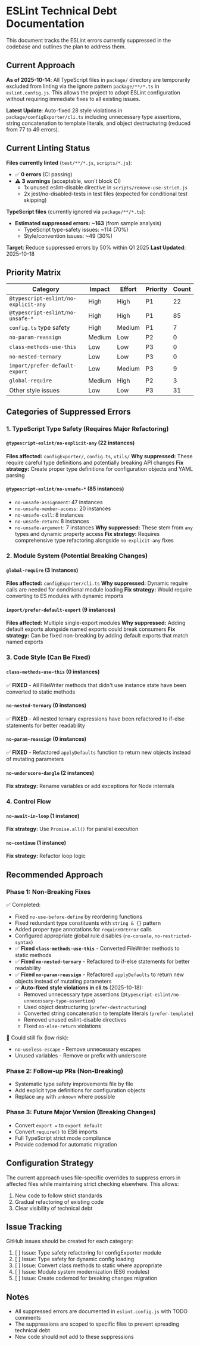 # ESLint Technical Debt Documentation

This document tracks the ESLint errors currently suppressed in the codebase and outlines the plan to address them.

## Current Approach

**As of 2025-10-14**: All TypeScript files in `package/` directory are temporarily excluded from linting via the ignore pattern `package/**/*.ts` in `eslint.config.js`. This allows the project to adopt ESLint configuration without requiring immediate fixes to all existing issues.

**Latest Update**: Auto-fixed 28 style violations in `package/configExporter/cli.ts` including unnecessary type assertions, string concatenation to template literals, and object destructuring (reduced from 77 to 49 errors).

## Current Linting Status

**Files currently linted** (`test/**/*.js`, `scripts/*.js`):

- ✅ **0 errors** (CI passing)
- ⚠️ **3 warnings** (acceptable, won't block CI)
  - 1x unused eslint-disable directive in `scripts/remove-use-strict.js`
  - 2x jest/no-disabled-tests in test files (expected for conditional test skipping)

**TypeScript files** (currently ignored via `package/**/*.ts`):

- **Estimated suppressed errors: ~163** (from sample analysis)
  - TypeScript type-safety issues: ~114 (70%)
  - Style/convention issues: ~49 (30%)

**Target**: Reduce suppressed errors by 50% within Q1 2025
**Last Updated**: 2025-10-18

## Priority Matrix

| Category                             | Impact | Effort | Priority | Count |
| ------------------------------------ | ------ | ------ | -------- | ----- |
| `@typescript-eslint/no-explicit-any` | High   | High   | P1       | 22    |
| `@typescript-eslint/no-unsafe-*`     | High   | High   | P1       | 85    |
| `config.ts` type safety              | High   | Medium | P1       | 7     |
| `no-param-reassign`                  | Medium | Low    | P2       | 0     |
| `class-methods-use-this`             | Low    | Low    | P3       | 0     |
| `no-nested-ternary`                  | Low    | Low    | P3       | 0     |
| `import/prefer-default-export`       | Low    | Medium | P3       | 9     |
| `global-require`                     | Medium | High   | P2       | 3     |
| Other style issues                   | Low    | Low    | P3       | 31    |

## Categories of Suppressed Errors

### 1. TypeScript Type Safety (Requires Major Refactoring)

#### `@typescript-eslint/no-explicit-any` (22 instances)

**Files affected:** `configExporter/`, `config.ts`, `utils/`
**Why suppressed:** These require careful type definitions and potentially breaking API changes
**Fix strategy:** Create proper type definitions for configuration objects and YAML parsing

#### `@typescript-eslint/no-unsafe-*` (85 instances)

- `no-unsafe-assignment`: 47 instances
- `no-unsafe-member-access`: 20 instances
- `no-unsafe-call`: 8 instances
- `no-unsafe-return`: 8 instances
- `no-unsafe-argument`: 7 instances
  **Why suppressed:** These stem from `any` types and dynamic property access
  **Fix strategy:** Requires comprehensive type refactoring alongside `no-explicit-any` fixes

### 2. Module System (Potential Breaking Changes)

#### `global-require` (3 instances)

**Files affected:** `configExporter/cli.ts`
**Why suppressed:** Dynamic require calls are needed for conditional module loading
**Fix strategy:** Would require converting to ES modules with dynamic imports

#### `import/prefer-default-export` (9 instances)

**Files affected:** Multiple single-export modules
**Why suppressed:** Adding default exports alongside named exports could break consumers
**Fix strategy:** Can be fixed non-breaking by adding default exports that match named exports

### 3. Code Style (Can Be Fixed)

#### `class-methods-use-this` (0 instances)

✅ **FIXED** - All FileWriter methods that didn't use instance state have been converted to static methods

#### `no-nested-ternary` (0 instances)

✅ **FIXED** - All nested ternary expressions have been refactored to if-else statements for better readability

#### `no-param-reassign` (0 instances)

✅ **FIXED** - Refactored `applyDefaults` function to return new objects instead of mutating parameters

#### `no-underscore-dangle` (2 instances)

**Fix strategy:** Rename variables or add exceptions for Node internals

### 4. Control Flow

#### `no-await-in-loop` (1 instance)

**Fix strategy:** Use `Promise.all()` for parallel execution

#### `no-continue` (1 instance)

**Fix strategy:** Refactor loop logic

## Recommended Approach

### Phase 1: Non-Breaking Fixes

✅ Completed:

- Fixed `no-use-before-define` by reordering functions
- Fixed redundant type constituents with `string & {}` pattern
- Added proper type annotations for `requireOrError` calls
- Configured appropriate global rule disables (`no-console`, `no-restricted-syntax`)
- ✅ **Fixed `class-methods-use-this`** - Converted FileWriter methods to static methods
- ✅ **Fixed `no-nested-ternary`** - Refactored to if-else statements for better readability
- ✅ **Fixed `no-param-reassign`** - Refactored `applyDefaults` to return new objects instead of mutating parameters
- ✅ **Auto-fixed style violations in cli.ts** (2025-10-18):
  - Removed unnecessary type assertions (`@typescript-eslint/no-unnecessary-type-assertion`)
  - Used object destructuring (`prefer-destructuring`)
  - Converted string concatenation to template literals (`prefer-template`)
  - Removed unused eslint-disable directives
  - Fixed `no-else-return` violations

🔧 Could still fix (low risk):

- `no-useless-escape` - Remove unnecessary escapes
- Unused variables - Remove or prefix with underscore

### Phase 2: Follow-up PRs (Non-Breaking)

- Systematic type safety improvements file by file
- Add explicit type definitions for configuration objects
- Replace `any` with `unknown` where possible

### Phase 3: Future Major Version (Breaking Changes)

- Convert `export =` to `export default`
- Convert `require()` to ES6 imports
- Full TypeScript strict mode compliance
- Provide codemod for automatic migration

## Configuration Strategy

The current approach uses file-specific overrides to suppress errors in affected files while maintaining strict checking elsewhere. This allows:

1. New code to follow strict standards
2. Gradual refactoring of existing code
3. Clear visibility of technical debt

## Issue Tracking

GitHub issues should be created for each category:

1. [ ] Issue: Type safety refactoring for configExporter module
2. [ ] Issue: Type safety for dynamic config loading
3. [ ] Issue: Convert class methods to static where appropriate
4. [ ] Issue: Module system modernization (ES6 modules)
5. [ ] Issue: Create codemod for breaking changes migration

## Notes

- All suppressed errors are documented in `eslint.config.js` with TODO comments
- The suppressions are scoped to specific files to prevent spreading technical debt
- New code should not add to these suppressions
